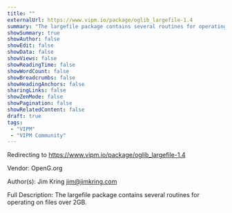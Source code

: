 ```yaml
---
title: ""
externalUrl: https://www.vipm.io/package/oglib_largefile-1.4
summary: "The largefile package contains several routines for operating on files over 2GB.."
showSummary: true
showAuthor: false
showEdit: false
showData: false
showViews: false
showReadingTime: false
showWordCount: false
showBreadcrumbs: false
showHeadingAnchors: false
sharingLinks: false
showZenMode: false
showPagination: false
showRelatedContent: false
draft: true
tags:
 - "VIPM"
 - "VIPM Community"
---
```


Redirecting to https://www.vipm.io/package/oglib_largefile-1.4

Vendor: OpenG.org

Author(s): Jim Kring <jim@jimkring.com>
 
Full Description:
The largefile package contains several routines for operating on files over 2GB.